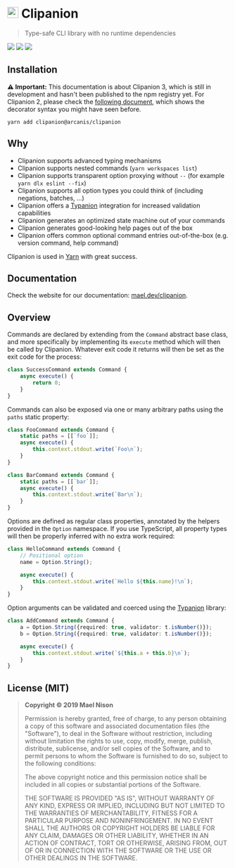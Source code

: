 # <img src="./logo.svg" height="25" /> Clipanion

> Type-safe CLI library with no runtime dependencies

[![](https://img.shields.io/npm/v/clipanion.svg)]() [![](https://img.shields.io/npm/l/clipanion.svg)]() [![](https://img.shields.io/badge/developed%20with-Yarn%202-blue)](https://github.com/yarnpkg/berry)

## Installation

**⚠️ Important:** This documentation is about Clipanion 3, which is still in development and hasn't been published to the npm registry yet. For Clipanion 2, please check the [following document](https://github.com/arcanis/clipanion/blob/efd1ff592ace914e7a8120ad1d5f0cc539907f24/README.md), which shows the decorator syntax you might have seen before.

```
yarn add clipanion@arcanis/clipanion
```

## Why

  - Clipanion supports advanced typing mechanisms
  - Clipanion supports nested commands (`yarn workspaces list`)
  - Clipanion supports transparent option proxying without `--` (for example `yarn dlx eslint --fix`)
  - Clipanion supports all option types you could think of (including negations, batches, ...)
  - Clipanion offers a [Typanion](https://github.com/arcanis/typanion) integration for increased validation capabilities
  - Clipanion generates an optimized state machine out of your commands
  - Clipanion generates good-looking help pages out of the box
  - Clipanion offers common optional command entries out-of-the-box (e.g. version command, help command)

Clipanion is used in [Yarn](https://github.com/yarnpkg/berry) with great success.

## Documentation

Check the website for our documentation: [mael.dev/clipanion](https://mael.dev/clipanion/).

## Overview

Commands are declared by extending from the `Command` abstract base class, and more specifically by implementing its `execute` method which will then be called by Clipanion. Whatever exit code it returns will then be set as the exit code for the process:

```ts
class SuccessCommand extends Command {
    async execute() {
        return 0;
    }
}
```

Commands can also be exposed via one or many arbitrary paths using the `paths` static property:

```ts
class FooCommand extends Command {
    static paths = [[`foo`]];
    async execute() {
        this.context.stdout.write(`Foo\n`);
    }
}

class BarCommand extends Command {
    static paths = [[`bar`]];
    async execute() {
        this.context.stdout.write(`Bar\n`);
    }
}
```

Options are defined as regular class properties, annotated by the helpers provided in the `Option` namespace. If you use TypeScript, all property types will then be properly inferred with no extra work required:

```ts
class HelloCommand extends Command {
    // Positional option
    name = Option.String();

    async execute() {
        this.context.stdout.write(`Hello ${this.name}!\n`);
    }
}
```

Option arguments can be validated and coerced using the [Typanion](https://mael.dev/typanion/) library:

```ts
class AddCommand extends Command {
    a = Option.String({required: true, validator: t.isNumber()});
    b = Option.String({required: true, validator: t.isNumber()});

    async execute() {
        this.context.stdout.write(`${this.a + this.b}\n`);
    }
}
```

## License (MIT)

> **Copyright © 2019 Mael Nison**
>
> Permission is hereby granted, free of charge, to any person obtaining a copy of this software and associated documentation files (the "Software"), to deal in the Software without restriction, including without limitation the rights to use, copy, modify, merge, publish, distribute, sublicense, and/or sell copies of the Software, and to permit persons to whom the Software is furnished to do so, subject to the following conditions:
>
> The above copyright notice and this permission notice shall be included in all copies or substantial portions of the Software.
>
> THE SOFTWARE IS PROVIDED "AS IS", WITHOUT WARRANTY OF ANY KIND, EXPRESS OR IMPLIED, INCLUDING BUT NOT LIMITED TO THE WARRANTIES OF MERCHANTABILITY, FITNESS FOR A PARTICULAR PURPOSE AND NONINFRINGEMENT. IN NO EVENT SHALL THE AUTHORS OR COPYRIGHT HOLDERS BE LIABLE FOR ANY CLAIM, DAMAGES OR OTHER LIABILITY, WHETHER IN AN ACTION OF CONTRACT, TORT OR OTHERWISE, ARISING FROM, OUT OF OR IN CONNECTION WITH THE SOFTWARE OR THE USE OR OTHER DEALINGS IN THE SOFTWARE.
